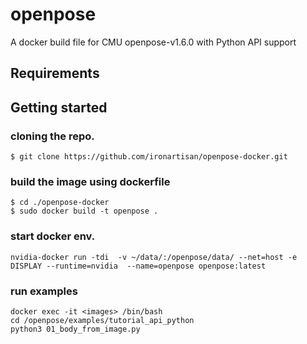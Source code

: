 # openpose

A docker build file for CMU openpose-v1.6.0 with Python API support


## Requirements


## Getting started

### cloning the repo.

```
$ git clone https://github.com/ironartisan/openpose-docker.git
```

### build the image using dockerfile

```
$ cd ./openpose-docker
$ sudo docker build -t openpose .

```
### start docker env.
```
nvidia-docker run -tdi  -v ~/data/:/openpose/data/ --net=host -e DISPLAY --runtime=nvidia  --name=openpose openpose:latest

```

### run examples
```
docker exec -it <images> /bin/bash
cd /openpose/examples/tutorial_api_python
python3 01_body_from_image.py
```
